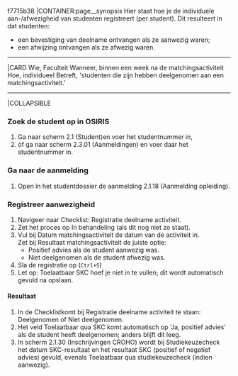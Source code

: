 f7715b38
|CONTAINER:page__synopsis
Hier staat hoe je de individuele aan-/afwezigheid van studenten registreert (per student). Dit resulteert in dat studenten: 

* een bevestiging van deelname ontvangen als ze aanwezig waren;
* een afwijzing ontvangen als ze afwezig waren.
_____
|CARD
Wie, Faculteit
Wanneer, binnen een week na de matchingsactiviteit
Hoe, individueel 
Betreft, 'studenten die zijn hebben deelgenomen aan een matchingsactiviteit.'

_____
|COLLAPSIBLE
### Zoek de student op in OSIRIS
1.  Ga naar scherm 2.1 (Student)en voer het studentnummer in,  
1.  óf ga naar scherm 2.3.01 (Aanmeldingen) en voer daar het studentnummer in.  

### Ga naar de aanmelding
1.  Open in het studentdossier de aanmelding 2.1.18 (Aanmelding opleiding).  

### Registreer aanwezigheid
1.  Navigeer naar Checklist: Registratie deelname activiteit.  
1.  Zet het proces op In behandeling (als dit nog niet zo staat).  
1.  Vul bij Datum matchingsactiviteit de datum van de activiteit in.  
    Zet bij Resultaat matchingsactiviteit de juiste optie:  
     * Positief advies als de student aanwezig was.  
     * Niet deelgenomen als de student afwezig was.  
1.  Sla de registratie op (`Ctrl+S`)  
1. Let op: Toelaatbaar SKC hoef je niet in te vullen; dit wordt automatisch gevuld na opslaan.  

#### Resultaat  
1.  In de Checklistkomt bij Registratie deelname activiteit te staan: Deelgenomen of Niet deelgenomen.  
1.  Het veld Toelaatbaar qua SKC komt automatisch op 'Ja, positief advies' als de student heeft deelgenomen; anders blijft dit leeg.  
1.  In scherm 2.1.30 (Inschrijvingen CROHO) wordt bij Studiekeuzecheck het datum SKC-resultaat en het resultaat SKC (positief of negatief advies) gevuld, evenals Toelaatbaar qua studiekeuzecheck (indien aanwezig).  
